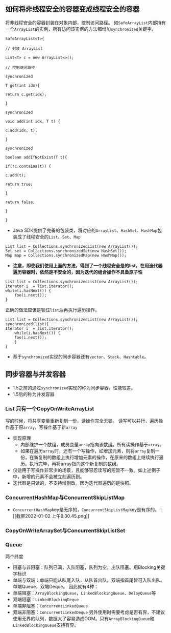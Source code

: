 ## 如何将非线程安全的容器变成线程安全的容器
将非线程安全的容器封装在对象内部，控制访问路径。
如`SafeArrayList`内部持有一个`ArrayList`的实例，所有访问该实例的方法都增加`synchronized`关键字。

```
SafeArrayList<T>{

// 封装 ArrayList

List<T> c = new ArrayList<>();

// 控制访问路径

synchronized

T get(int idx){

return c.get(idx);

}

synchronized

void add(int idx, T t) {

c.add(idx, t);

}

synchronized

boolean addIfNotExist(T t){

if(!c.contains(t)) {

c.add(t);

return true;

}

return false;

}

}
```
- Java SDK提供了完备的包装类，将对应的`ArrayList`、`HashSet`、`HashMap`包装成了线程安全的`List`、`Set`、`Map`
```
List list = Collections.synchronizedList(new ArrayList());
Set set = Collections.synchronizedSet(new HashSet());
Map map = Collections.synchronizedMap(new HashMap());
```
- **注意，即使我们使用上面的方法，得到了一个线程安全是的list，在用迭代器遍历容器时，依然是不安全的，因为迭代的组合操作不具备原子性**
```
List list = Collections.synchronizedList(new ArrayList());
Iterator i  = list.iterator();
while(i.hasNext()) {
	foo(i.next());
}
```
正确的做法应该是锁住`list`后再执行遍历操作。
```
List list = Collections.synchronizedList(new ArrayList());
synchronized(list){
Iterator i  = list.iterator();
	while(i.hasNext()) {
	foo(i.next());
	}
}

```
- 基于`synchronized`实现的同步容器还有`vector`、`Stack`、`Hashtable`。

## 同步容器与并发容器
- 1.5之前的通过`synchronized`实现的称为同步容器，性能较差。
- 1.5后的称为并发容器

### List 只有一个CopyOnWriteArrayList
写的时候，将共享变量重新复制一份，读操作完全无锁。
读写可以并行，遍历操作基于原`array`，写操作基于新`array`
- 实现原理
	- 内部维护一个数组，成员变量`array`指向该数组。所有读操作基于`array`。
	- 如果在遍历`array`时，还有一个写操作，如增加元素，则将`array`复制一份，在新复制的数组上执行增加元素的操作，在原来的数组上继续执行遍历。执行完毕，再将array指向这个新复制的数组。
- 仅适用于写操作非常少的场景，且能够容忍读写的短暂不一致。如上述例子中，新增的元素不会被立刻遍历到。
- 迭代器是只读的，不支持增删改。因为迭代器遍历的是快照。

### ConcurrentHashMap与ConcurrentSkipListMap

- `ConcurrentHashMap`key是无序的，`ConcurrentSkipListMap`key是有序的。
![[截屏2022-01-02 上午9.30.45.png]]

### CopyOnWriteArraySet与ConcurrentSkipListSet

### Queue
两个纬度
- 阻塞与非阻塞：队列已满，入队阻塞，队列为空，出队阻塞。用Blocking关键字标识
- 单端与双端：单端只能从队尾入队，从队首出队。双端指首尾皆可入队出队。单端Queue，双端Deque。
因此就有4种：
- 单端阻塞：`ArrayBlockingQueue`，`LinkedBlockingQueue`、`DelayQueue`等
- 双端阻塞：`LinkedBlockingDeque`
- 单端非阻塞：`ConcurrentLinkedQueue`
- 双端非阻塞：`ConcurrentLinkedDeque`
另外使用时需要考虑是否有界，不建议使用无界的队列，数据大了容易造成OOM。只有`ArrayBlockingQueue`和`LinkedBlockingQueue`支持有界。

